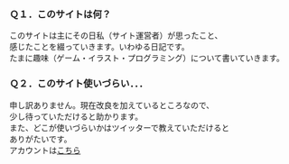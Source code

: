 ### Ｑ１．このサイトは何？
このサイトは主にその日私（サイト運営者）が思ったこと、<br>
感じたことを綴っていきます。いわゆる日記です。<br>
たまに趣味（ゲーム・イラスト・プログラミング）について書いていきます。

### Ｑ２．このサイト使いづらい．．．
申し訳ありません。現在改良を加えているところなので、<br>
少し待っていただけると助かります。<br>
また、どこが使いづらいかはツイッターで教えていただけると<br>
ありがたいです。<br>
アカウントは[こちら](https://twitter.com/JiRuD0__)

